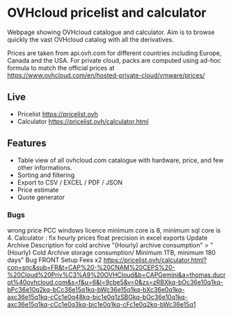 # OVHcloud pricelist and calculator
Webpage showing OVHcloud catalogue and calculator.
Aim is to browse quickly the vast OVHcloud catalog with all the derivatives.

Prices are taken from api.ovh.com for different countries including Europe, Canada and the USA.
For private cloud, packs are computed using ad-hoc formula to match the official prices at https://www.ovhcloud.com/en/hosted-private-cloud/vmware/prices/


## Live
* Pricelist https://pricelist.ovh
* Calculator https://pricelist.ovh/calculator.html

## Features
* Table view of all ovhcloud.com catalogue with hardware, price, and few other informations.
* Sorting and filtering
* Export to CSV / EXCEL / PDF / JSON
* Price estimate
* Quote generator


### Bugs
wrong price PCC windows licence minimum core is 8, minimum sql core is 4.
Calculator : fix hourly prices float precision in excel exports 
Update Archive Description for cold archive "(Hourly) archive consumption" > "(Hourly) Cold Archive storage consumption/ Minimum 1TB, minimum 180 days"
Bug FRONT Setup Fees x2 https://pricelist.ovh/calculator.html?con=snc&sub=FR&t=CAP%20-%20CNAM%20CEPS%20-%20Cloud%20Priv%C3%A9%20OVHCloud&b=CAPGemini&a=thomas.ducrot%40ovhcloud.com&s=f&u=6&l=9cbe5&v=0&zs=zRBXkq-bOc36e10q1kq-bPc36e10q2kq-bCc36e15q1kq-bWc36e15q1kq-bXc36e0q1kq-axc36e15q1kq-cCc1e0q48kq-bic1e0q1zSBGkq-bOc36e10q1kq-axc36e15q1kq-cCc1e0q3kq-bic1e0q1kq-cFc1e0q2kq-bWc36e15q1